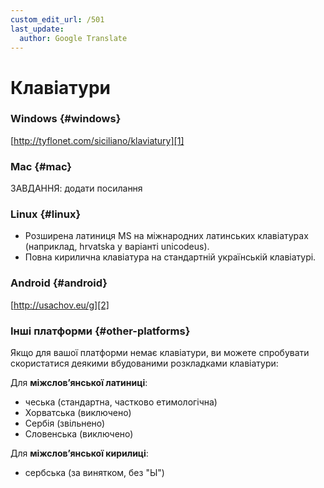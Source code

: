 ```yaml
---
custom_edit_url: /501
last_update:
  author: Google Translate
---
```


# Клавіатури

### Windows \{#windows}

[http://tyflonet.com/siciliano/klaviatury][1]

### Mac \{#mac}

ЗАВДАННЯ: додати посилання

### Linux \{#linux}

- Розширена латиниця MS на міжнародних латинських клавіатурах (наприклад, hrvatska у варіанті unicodeus).
- Повна кирилична клавіатура на стандартній українській клавіатурі.

### Android \{#android}

[http://usachov.eu/g][2]

### Інші платформи \{#other-platforms}

Якщо для вашої платформи немає клавіатури, ви можете спробувати скористатися деякими вбудованими розкладками клавіатури:

Для **міжслов’янської латиниці**:

- чеська (стандартна, частково етимологічна)
- Хорватська (виключено)
- Сербія (звільнено)
- Словенська (виключено)

Для **міжслов’янської кирилиці**:

- сербська (за винятком, без "Ы")

[1]: http://tyflonet.com/siciliano/klaviatury

[2]: http://usachov.eu/g

